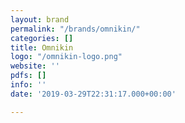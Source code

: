 ```yaml
---
layout: brand
permalink: "/brands/omnikin/"
categories: []
title: Omnikin
logo: "/omnikin-logo.png"
website: ''
pdfs: []
info: ''
date: '2019-03-29T22:31:17.000+00:00'

---
```

